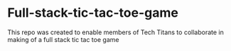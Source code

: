 # Full-stack-tic-tac-toe-game
This repo was created to enable members of  Tech Titans to collaborate in making of a full stack tic tac toe game
